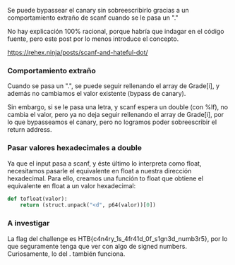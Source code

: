Se puede bypassear el canary sin sobreescribirlo gracias a un comportamiento extraño de scanf cuando
se le pasa un "."

No hay explicación 100% racional, porque habría que indagar en el código fuente, pero este post por
lo menos introduce el concepto.

https://rehex.ninja/posts/scanf-and-hateful-dot/

### Comportamiento extraño

Cuando se pasa un ".", se puede seguir rellenando el array de Grade[i], y además no cambiamos el valor
existente (bypass de canary).

Sin embargo, si se le pasa una letra, y scanf espera un double (con %lf), no cambia el valor, pero ya
no deja seguir rellenando el array de Grade[i], por lo que bypasseamos el canary, pero no logramos
poder sobreescribir el return address.


### Pasar valores hexadecimales a double

Ya que el input pasa a scanf, y éste último lo interpreta como float, necesitamos pasarle el equivalente en float a nuestra dirección hexadecimal. Para ello,
creamos una función to float que obtiene el equivalente en float a un valor hexadecimal:

```python
def tofloat(valor):
    return (struct.unpack("<d", p64(valor))[0])
```

### A investigar

La flag del challenge es HTB{c4n4ry_1s_4fr41d_0f_s1gn3d_numb3r5}, por lo que seguramente tenga que ver con algo de signed numbers. Curiosamente, lo del . también
funciona.
